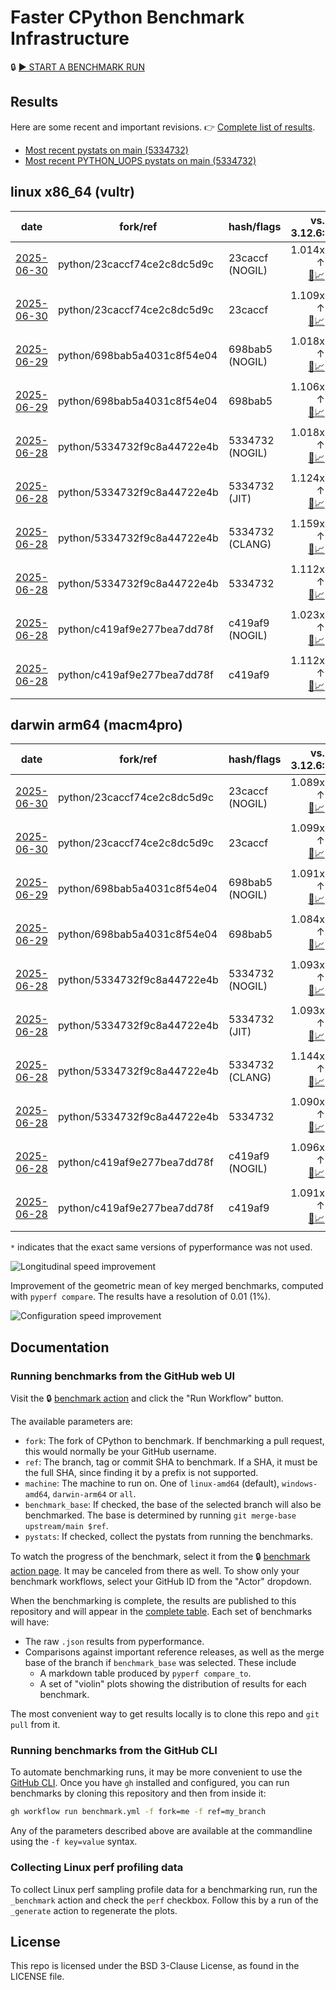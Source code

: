 # Faster CPython Benchmark Infrastructure

🔒 [▶️ START A BENCHMARK RUN](../../actions/workflows/benchmark.yml)

## Results

Here are some recent and important revisions. 👉 [Complete list of results](RESULTS.md).

<!-- START table -->
- [Most recent  pystats on main (5334732)](results/bm-20250628-3.15.0a0-5334732/bm-20250628-vultr-x86_64-python-5334732f9c8a44722e4b-3.15.0a0-5334732-pystats.md)
- [Most recent PYTHON_UOPS pystats on main (5334732)](results/bm-20250628-3.15.0a0-5334732-PYTHON_UOPS/bm-20250628-vultr-x86_64-python-5334732f9c8a44722e4b-3.15.0a0-5334732-pystats.md)

## linux x86_64 (vultr)
| date | fork/ref | hash/flags | vs. 3.12.6: | vs. 3.13.0rc2: | vs. base: |
| --- | --- | --- | ---: | ---: | ---: |
| [2025-06-30](results/bm-20250630-3.15.0a0-23caccf-NOGIL) | python/23caccf74ce2c8dc5d9c | 23caccf (NOGIL) | 1.014x ↑<br>[📄](results/bm-20250630-3.15.0a0-23caccf-NOGIL/bm-20250630-vultr-x86_64-python-23caccf74ce2c8dc5d9c-3.15.0a0-23caccf-vs-3.12.6.md)[📈](results/bm-20250630-3.15.0a0-23caccf-NOGIL/bm-20250630-vultr-x86_64-python-23caccf74ce2c8dc5d9c-3.15.0a0-23caccf-vs-3.12.6.svg) | 1.019x ↓<br>[📄](results/bm-20250630-3.15.0a0-23caccf-NOGIL/bm-20250630-vultr-x86_64-python-23caccf74ce2c8dc5d9c-3.15.0a0-23caccf-vs-3.13.0rc2.md)[📈](results/bm-20250630-3.15.0a0-23caccf-NOGIL/bm-20250630-vultr-x86_64-python-23caccf74ce2c8dc5d9c-3.15.0a0-23caccf-vs-3.13.0rc2.svg) | 1.091x ↓<br>[📄](results/bm-20250630-3.15.0a0-23caccf-NOGIL/bm-20250630-vultr-x86_64-python-23caccf74ce2c8dc5d9c-3.15.0a0-23caccf-vs-base.md)[📈](results/bm-20250630-3.15.0a0-23caccf-NOGIL/bm-20250630-vultr-x86_64-python-23caccf74ce2c8dc5d9c-3.15.0a0-23caccf-vs-base.svg)[🧠](results/bm-20250630-3.15.0a0-23caccf-NOGIL/bm-20250630-vultr-x86_64-python-23caccf74ce2c8dc5d9c-3.15.0a0-23caccf-vs-base-mem.svg) |
| [2025-06-30](results/bm-20250630-3.15.0a0-23caccf) | python/23caccf74ce2c8dc5d9c | 23caccf | 1.109x ↑<br>[📄](results/bm-20250630-3.15.0a0-23caccf/bm-20250630-vultr-x86_64-python-23caccf74ce2c8dc5d9c-3.15.0a0-23caccf-vs-3.12.6.md)[📈](results/bm-20250630-3.15.0a0-23caccf/bm-20250630-vultr-x86_64-python-23caccf74ce2c8dc5d9c-3.15.0a0-23caccf-vs-3.12.6.svg) | 1.072x ↑<br>[📄](results/bm-20250630-3.15.0a0-23caccf/bm-20250630-vultr-x86_64-python-23caccf74ce2c8dc5d9c-3.15.0a0-23caccf-vs-3.13.0rc2.md)[📈](results/bm-20250630-3.15.0a0-23caccf/bm-20250630-vultr-x86_64-python-23caccf74ce2c8dc5d9c-3.15.0a0-23caccf-vs-3.13.0rc2.svg) |  |
| [2025-06-29](results/bm-20250629-3.15.0a0-698bab5-NOGIL) | python/698bab5a4031c8f54e04 | 698bab5 (NOGIL) | 1.018x ↑<br>[📄](results/bm-20250629-3.15.0a0-698bab5-NOGIL/bm-20250629-vultr-x86_64-python-698bab5a4031c8f54e04-3.15.0a0-698bab5-vs-3.12.6.md)[📈](results/bm-20250629-3.15.0a0-698bab5-NOGIL/bm-20250629-vultr-x86_64-python-698bab5a4031c8f54e04-3.15.0a0-698bab5-vs-3.12.6.svg) | 1.016x ↓<br>[📄](results/bm-20250629-3.15.0a0-698bab5-NOGIL/bm-20250629-vultr-x86_64-python-698bab5a4031c8f54e04-3.15.0a0-698bab5-vs-3.13.0rc2.md)[📈](results/bm-20250629-3.15.0a0-698bab5-NOGIL/bm-20250629-vultr-x86_64-python-698bab5a4031c8f54e04-3.15.0a0-698bab5-vs-3.13.0rc2.svg) | 1.085x ↓<br>[📄](results/bm-20250629-3.15.0a0-698bab5-NOGIL/bm-20250629-vultr-x86_64-python-698bab5a4031c8f54e04-3.15.0a0-698bab5-vs-base.md)[📈](results/bm-20250629-3.15.0a0-698bab5-NOGIL/bm-20250629-vultr-x86_64-python-698bab5a4031c8f54e04-3.15.0a0-698bab5-vs-base.svg)[🧠](results/bm-20250629-3.15.0a0-698bab5-NOGIL/bm-20250629-vultr-x86_64-python-698bab5a4031c8f54e04-3.15.0a0-698bab5-vs-base-mem.svg) |
| [2025-06-29](results/bm-20250629-3.15.0a0-698bab5) | python/698bab5a4031c8f54e04 | 698bab5 | 1.106x ↑<br>[📄](results/bm-20250629-3.15.0a0-698bab5/bm-20250629-vultr-x86_64-python-698bab5a4031c8f54e04-3.15.0a0-698bab5-vs-3.12.6.md)[📈](results/bm-20250629-3.15.0a0-698bab5/bm-20250629-vultr-x86_64-python-698bab5a4031c8f54e04-3.15.0a0-698bab5-vs-3.12.6.svg) | 1.069x ↑<br>[📄](results/bm-20250629-3.15.0a0-698bab5/bm-20250629-vultr-x86_64-python-698bab5a4031c8f54e04-3.15.0a0-698bab5-vs-3.13.0rc2.md)[📈](results/bm-20250629-3.15.0a0-698bab5/bm-20250629-vultr-x86_64-python-698bab5a4031c8f54e04-3.15.0a0-698bab5-vs-3.13.0rc2.svg) |  |
| [2025-06-28](results/bm-20250628-3.15.0a0-5334732-NOGIL) | python/5334732f9c8a44722e4b | 5334732 (NOGIL) | 1.018x ↑<br>[📄](results/bm-20250628-3.15.0a0-5334732-NOGIL/bm-20250628-vultr-x86_64-python-5334732f9c8a44722e4b-3.15.0a0-5334732-vs-3.12.6.md)[📈](results/bm-20250628-3.15.0a0-5334732-NOGIL/bm-20250628-vultr-x86_64-python-5334732f9c8a44722e4b-3.15.0a0-5334732-vs-3.12.6.svg) | 1.016x ↓<br>[📄](results/bm-20250628-3.15.0a0-5334732-NOGIL/bm-20250628-vultr-x86_64-python-5334732f9c8a44722e4b-3.15.0a0-5334732-vs-3.13.0rc2.md)[📈](results/bm-20250628-3.15.0a0-5334732-NOGIL/bm-20250628-vultr-x86_64-python-5334732f9c8a44722e4b-3.15.0a0-5334732-vs-3.13.0rc2.svg) | 1.089x ↓<br>[📄](results/bm-20250628-3.15.0a0-5334732-NOGIL/bm-20250628-vultr-x86_64-python-5334732f9c8a44722e4b-3.15.0a0-5334732-vs-base.md)[📈](results/bm-20250628-3.15.0a0-5334732-NOGIL/bm-20250628-vultr-x86_64-python-5334732f9c8a44722e4b-3.15.0a0-5334732-vs-base.svg)[🧠](results/bm-20250628-3.15.0a0-5334732-NOGIL/bm-20250628-vultr-x86_64-python-5334732f9c8a44722e4b-3.15.0a0-5334732-vs-base-mem.svg) |
| [2025-06-28](results/bm-20250628-3.15.0a0-5334732-JIT) | python/5334732f9c8a44722e4b | 5334732 (JIT) | 1.124x ↑<br>[📄](results/bm-20250628-3.15.0a0-5334732-JIT/bm-20250628-vultr-x86_64-python-5334732f9c8a44722e4b-3.15.0a0-5334732-vs-3.12.6.md)[📈](results/bm-20250628-3.15.0a0-5334732-JIT/bm-20250628-vultr-x86_64-python-5334732f9c8a44722e4b-3.15.0a0-5334732-vs-3.12.6.svg) | 1.087x ↑<br>[📄](results/bm-20250628-3.15.0a0-5334732-JIT/bm-20250628-vultr-x86_64-python-5334732f9c8a44722e4b-3.15.0a0-5334732-vs-3.13.0rc2.md)[📈](results/bm-20250628-3.15.0a0-5334732-JIT/bm-20250628-vultr-x86_64-python-5334732f9c8a44722e4b-3.15.0a0-5334732-vs-3.13.0rc2.svg) | 1.009x ↑<br>[📄](results/bm-20250628-3.15.0a0-5334732-JIT/bm-20250628-vultr-x86_64-python-5334732f9c8a44722e4b-3.15.0a0-5334732-vs-base.md)[📈](results/bm-20250628-3.15.0a0-5334732-JIT/bm-20250628-vultr-x86_64-python-5334732f9c8a44722e4b-3.15.0a0-5334732-vs-base.svg)[🧠](results/bm-20250628-3.15.0a0-5334732-JIT/bm-20250628-vultr-x86_64-python-5334732f9c8a44722e4b-3.15.0a0-5334732-vs-base-mem.svg) |
| [2025-06-28](results/bm-20250628-3.15.0a0-5334732-CLANG) | python/5334732f9c8a44722e4b | 5334732 (CLANG) | 1.159x ↑<br>[📄](results/bm-20250628-3.15.0a0-5334732-CLANG/bm-20250628-vultr-x86_64-python-5334732f9c8a44722e4b-3.15.0a0-5334732-vs-3.12.6.md)[📈](results/bm-20250628-3.15.0a0-5334732-CLANG/bm-20250628-vultr-x86_64-python-5334732f9c8a44722e4b-3.15.0a0-5334732-vs-3.12.6.svg) | 1.121x ↑<br>[📄](results/bm-20250628-3.15.0a0-5334732-CLANG/bm-20250628-vultr-x86_64-python-5334732f9c8a44722e4b-3.15.0a0-5334732-vs-3.13.0rc2.md)[📈](results/bm-20250628-3.15.0a0-5334732-CLANG/bm-20250628-vultr-x86_64-python-5334732f9c8a44722e4b-3.15.0a0-5334732-vs-3.13.0rc2.svg) | 1.041x ↑<br>[📄](results/bm-20250628-3.15.0a0-5334732-CLANG/bm-20250628-vultr-x86_64-python-5334732f9c8a44722e4b-3.15.0a0-5334732-vs-base.md)[📈](results/bm-20250628-3.15.0a0-5334732-CLANG/bm-20250628-vultr-x86_64-python-5334732f9c8a44722e4b-3.15.0a0-5334732-vs-base.svg)[🧠](results/bm-20250628-3.15.0a0-5334732-CLANG/bm-20250628-vultr-x86_64-python-5334732f9c8a44722e4b-3.15.0a0-5334732-vs-base-mem.svg) |
| [2025-06-28](results/bm-20250628-3.15.0a0-5334732) | python/5334732f9c8a44722e4b | 5334732 | 1.112x ↑<br>[📄](results/bm-20250628-3.15.0a0-5334732/bm-20250628-vultr-x86_64-python-5334732f9c8a44722e4b-3.15.0a0-5334732-vs-3.12.6.md)[📈](results/bm-20250628-3.15.0a0-5334732/bm-20250628-vultr-x86_64-python-5334732f9c8a44722e4b-3.15.0a0-5334732-vs-3.12.6.svg) | 1.075x ↑<br>[📄](results/bm-20250628-3.15.0a0-5334732/bm-20250628-vultr-x86_64-python-5334732f9c8a44722e4b-3.15.0a0-5334732-vs-3.13.0rc2.md)[📈](results/bm-20250628-3.15.0a0-5334732/bm-20250628-vultr-x86_64-python-5334732f9c8a44722e4b-3.15.0a0-5334732-vs-3.13.0rc2.svg) |  |
| [2025-06-28](results/bm-20250628-3.15.0a0-c419af9-NOGIL) | python/c419af9e277bea7dd78f | c419af9 (NOGIL) | 1.023x ↑<br>[📄](results/bm-20250628-3.15.0a0-c419af9-NOGIL/bm-20250628-vultr-x86_64-python-c419af9e277bea7dd78f-3.15.0a0-c419af9-vs-3.12.6.md)[📈](results/bm-20250628-3.15.0a0-c419af9-NOGIL/bm-20250628-vultr-x86_64-python-c419af9e277bea7dd78f-3.15.0a0-c419af9-vs-3.12.6.svg) | 1.012x ↓<br>[📄](results/bm-20250628-3.15.0a0-c419af9-NOGIL/bm-20250628-vultr-x86_64-python-c419af9e277bea7dd78f-3.15.0a0-c419af9-vs-3.13.0rc2.md)[📈](results/bm-20250628-3.15.0a0-c419af9-NOGIL/bm-20250628-vultr-x86_64-python-c419af9e277bea7dd78f-3.15.0a0-c419af9-vs-3.13.0rc2.svg) | 1.086x ↓<br>[📄](results/bm-20250628-3.15.0a0-c419af9-NOGIL/bm-20250628-vultr-x86_64-python-c419af9e277bea7dd78f-3.15.0a0-c419af9-vs-base.md)[📈](results/bm-20250628-3.15.0a0-c419af9-NOGIL/bm-20250628-vultr-x86_64-python-c419af9e277bea7dd78f-3.15.0a0-c419af9-vs-base.svg)[🧠](results/bm-20250628-3.15.0a0-c419af9-NOGIL/bm-20250628-vultr-x86_64-python-c419af9e277bea7dd78f-3.15.0a0-c419af9-vs-base-mem.svg) |
| [2025-06-28](results/bm-20250628-3.15.0a0-c419af9) | python/c419af9e277bea7dd78f | c419af9 | 1.112x ↑<br>[📄](results/bm-20250628-3.15.0a0-c419af9/bm-20250628-vultr-x86_64-python-c419af9e277bea7dd78f-3.15.0a0-c419af9-vs-3.12.6.md)[📈](results/bm-20250628-3.15.0a0-c419af9/bm-20250628-vultr-x86_64-python-c419af9e277bea7dd78f-3.15.0a0-c419af9-vs-3.12.6.svg) | 1.075x ↑<br>[📄](results/bm-20250628-3.15.0a0-c419af9/bm-20250628-vultr-x86_64-python-c419af9e277bea7dd78f-3.15.0a0-c419af9-vs-3.13.0rc2.md)[📈](results/bm-20250628-3.15.0a0-c419af9/bm-20250628-vultr-x86_64-python-c419af9e277bea7dd78f-3.15.0a0-c419af9-vs-3.13.0rc2.svg) |  |

## darwin arm64 (macm4pro)
| date | fork/ref | hash/flags | vs. 3.12.6: | vs. 3.13.0rc2: | vs. base: |
| --- | --- | --- | ---: | ---: | ---: |
| [2025-06-30](results/bm-20250630-3.15.0a0-23caccf-NOGIL) | python/23caccf74ce2c8dc5d9c | 23caccf (NOGIL) | 1.089x ↑<br>[📄](results/bm-20250630-3.15.0a0-23caccf-NOGIL/bm-20250630-macm4pro-arm64-python-23caccf74ce2c8dc5d9c-3.15.0a0-23caccf-vs-3.12.6.md)[📈](results/bm-20250630-3.15.0a0-23caccf-NOGIL/bm-20250630-macm4pro-arm64-python-23caccf74ce2c8dc5d9c-3.15.0a0-23caccf-vs-3.12.6.svg) | 1.010x ↑<br>[📄](results/bm-20250630-3.15.0a0-23caccf-NOGIL/bm-20250630-macm4pro-arm64-python-23caccf74ce2c8dc5d9c-3.15.0a0-23caccf-vs-3.13.0rc2.md)[📈](results/bm-20250630-3.15.0a0-23caccf-NOGIL/bm-20250630-macm4pro-arm64-python-23caccf74ce2c8dc5d9c-3.15.0a0-23caccf-vs-3.13.0rc2.svg) | 1.011x ↓<br>[📄](results/bm-20250630-3.15.0a0-23caccf-NOGIL/bm-20250630-macm4pro-arm64-python-23caccf74ce2c8dc5d9c-3.15.0a0-23caccf-vs-base.md)[📈](results/bm-20250630-3.15.0a0-23caccf-NOGIL/bm-20250630-macm4pro-arm64-python-23caccf74ce2c8dc5d9c-3.15.0a0-23caccf-vs-base.svg)[🧠](results/bm-20250630-3.15.0a0-23caccf-NOGIL/bm-20250630-macm4pro-arm64-python-23caccf74ce2c8dc5d9c-3.15.0a0-23caccf-vs-base-mem.svg) |
| [2025-06-30](results/bm-20250630-3.15.0a0-23caccf) | python/23caccf74ce2c8dc5d9c | 23caccf | 1.099x ↑<br>[📄](results/bm-20250630-3.15.0a0-23caccf/bm-20250630-macm4pro-arm64-python-23caccf74ce2c8dc5d9c-3.15.0a0-23caccf-vs-3.12.6.md)[📈](results/bm-20250630-3.15.0a0-23caccf/bm-20250630-macm4pro-arm64-python-23caccf74ce2c8dc5d9c-3.15.0a0-23caccf-vs-3.12.6.svg) | 1.019x ↑<br>[📄](results/bm-20250630-3.15.0a0-23caccf/bm-20250630-macm4pro-arm64-python-23caccf74ce2c8dc5d9c-3.15.0a0-23caccf-vs-3.13.0rc2.md)[📈](results/bm-20250630-3.15.0a0-23caccf/bm-20250630-macm4pro-arm64-python-23caccf74ce2c8dc5d9c-3.15.0a0-23caccf-vs-3.13.0rc2.svg) |  |
| [2025-06-29](results/bm-20250629-3.15.0a0-698bab5-NOGIL) | python/698bab5a4031c8f54e04 | 698bab5 (NOGIL) | 1.091x ↑<br>[📄](results/bm-20250629-3.15.0a0-698bab5-NOGIL/bm-20250629-macm4pro-arm64-python-698bab5a4031c8f54e04-3.15.0a0-698bab5-vs-3.12.6.md)[📈](results/bm-20250629-3.15.0a0-698bab5-NOGIL/bm-20250629-macm4pro-arm64-python-698bab5a4031c8f54e04-3.15.0a0-698bab5-vs-3.12.6.svg) | 1.012x ↑<br>[📄](results/bm-20250629-3.15.0a0-698bab5-NOGIL/bm-20250629-macm4pro-arm64-python-698bab5a4031c8f54e04-3.15.0a0-698bab5-vs-3.13.0rc2.md)[📈](results/bm-20250629-3.15.0a0-698bab5-NOGIL/bm-20250629-macm4pro-arm64-python-698bab5a4031c8f54e04-3.15.0a0-698bab5-vs-3.13.0rc2.svg) | 1.005x ↑<br>[📄](results/bm-20250629-3.15.0a0-698bab5-NOGIL/bm-20250629-macm4pro-arm64-python-698bab5a4031c8f54e04-3.15.0a0-698bab5-vs-base.md)[📈](results/bm-20250629-3.15.0a0-698bab5-NOGIL/bm-20250629-macm4pro-arm64-python-698bab5a4031c8f54e04-3.15.0a0-698bab5-vs-base.svg)[🧠](results/bm-20250629-3.15.0a0-698bab5-NOGIL/bm-20250629-macm4pro-arm64-python-698bab5a4031c8f54e04-3.15.0a0-698bab5-vs-base-mem.svg) |
| [2025-06-29](results/bm-20250629-3.15.0a0-698bab5) | python/698bab5a4031c8f54e04 | 698bab5 | 1.084x ↑<br>[📄](results/bm-20250629-3.15.0a0-698bab5/bm-20250629-macm4pro-arm64-python-698bab5a4031c8f54e04-3.15.0a0-698bab5-vs-3.12.6.md)[📈](results/bm-20250629-3.15.0a0-698bab5/bm-20250629-macm4pro-arm64-python-698bab5a4031c8f54e04-3.15.0a0-698bab5-vs-3.12.6.svg) | 1.006x ↑<br>[📄](results/bm-20250629-3.15.0a0-698bab5/bm-20250629-macm4pro-arm64-python-698bab5a4031c8f54e04-3.15.0a0-698bab5-vs-3.13.0rc2.md)[📈](results/bm-20250629-3.15.0a0-698bab5/bm-20250629-macm4pro-arm64-python-698bab5a4031c8f54e04-3.15.0a0-698bab5-vs-3.13.0rc2.svg) |  |
| [2025-06-28](results/bm-20250628-3.15.0a0-5334732-NOGIL) | python/5334732f9c8a44722e4b | 5334732 (NOGIL) | 1.093x ↑<br>[📄](results/bm-20250628-3.15.0a0-5334732-NOGIL/bm-20250628-macm4pro-arm64-python-5334732f9c8a44722e4b-3.15.0a0-5334732-vs-3.12.6.md)[📈](results/bm-20250628-3.15.0a0-5334732-NOGIL/bm-20250628-macm4pro-arm64-python-5334732f9c8a44722e4b-3.15.0a0-5334732-vs-3.12.6.svg) | 1.014x ↑<br>[📄](results/bm-20250628-3.15.0a0-5334732-NOGIL/bm-20250628-macm4pro-arm64-python-5334732f9c8a44722e4b-3.15.0a0-5334732-vs-3.13.0rc2.md)[📈](results/bm-20250628-3.15.0a0-5334732-NOGIL/bm-20250628-macm4pro-arm64-python-5334732f9c8a44722e4b-3.15.0a0-5334732-vs-3.13.0rc2.svg) | 1.002x ↑<br>[📄](results/bm-20250628-3.15.0a0-5334732-NOGIL/bm-20250628-macm4pro-arm64-python-5334732f9c8a44722e4b-3.15.0a0-5334732-vs-base.md)[📈](results/bm-20250628-3.15.0a0-5334732-NOGIL/bm-20250628-macm4pro-arm64-python-5334732f9c8a44722e4b-3.15.0a0-5334732-vs-base.svg)[🧠](results/bm-20250628-3.15.0a0-5334732-NOGIL/bm-20250628-macm4pro-arm64-python-5334732f9c8a44722e4b-3.15.0a0-5334732-vs-base-mem.svg) |
| [2025-06-28](results/bm-20250628-3.15.0a0-5334732-JIT) | python/5334732f9c8a44722e4b | 5334732 (JIT) | 1.093x ↑<br>[📄](results/bm-20250628-3.15.0a0-5334732-JIT/bm-20250628-macm4pro-arm64-python-5334732f9c8a44722e4b-3.15.0a0-5334732-vs-3.12.6.md)[📈](results/bm-20250628-3.15.0a0-5334732-JIT/bm-20250628-macm4pro-arm64-python-5334732f9c8a44722e4b-3.15.0a0-5334732-vs-3.12.6.svg) | 1.014x ↑<br>[📄](results/bm-20250628-3.15.0a0-5334732-JIT/bm-20250628-macm4pro-arm64-python-5334732f9c8a44722e4b-3.15.0a0-5334732-vs-3.13.0rc2.md)[📈](results/bm-20250628-3.15.0a0-5334732-JIT/bm-20250628-macm4pro-arm64-python-5334732f9c8a44722e4b-3.15.0a0-5334732-vs-3.13.0rc2.svg) | 1.003x ↑<br>[📄](results/bm-20250628-3.15.0a0-5334732-JIT/bm-20250628-macm4pro-arm64-python-5334732f9c8a44722e4b-3.15.0a0-5334732-vs-base.md)[📈](results/bm-20250628-3.15.0a0-5334732-JIT/bm-20250628-macm4pro-arm64-python-5334732f9c8a44722e4b-3.15.0a0-5334732-vs-base.svg)[🧠](results/bm-20250628-3.15.0a0-5334732-JIT/bm-20250628-macm4pro-arm64-python-5334732f9c8a44722e4b-3.15.0a0-5334732-vs-base-mem.svg) |
| [2025-06-28](results/bm-20250628-3.15.0a0-5334732-CLANG) | python/5334732f9c8a44722e4b | 5334732 (CLANG) | 1.144x ↑<br>[📄](results/bm-20250628-3.15.0a0-5334732-CLANG/bm-20250628-macm4pro-arm64-python-5334732f9c8a44722e4b-3.15.0a0-5334732-vs-3.12.6.md)[📈](results/bm-20250628-3.15.0a0-5334732-CLANG/bm-20250628-macm4pro-arm64-python-5334732f9c8a44722e4b-3.15.0a0-5334732-vs-3.12.6.svg) | 1.061x ↑<br>[📄](results/bm-20250628-3.15.0a0-5334732-CLANG/bm-20250628-macm4pro-arm64-python-5334732f9c8a44722e4b-3.15.0a0-5334732-vs-3.13.0rc2.md)[📈](results/bm-20250628-3.15.0a0-5334732-CLANG/bm-20250628-macm4pro-arm64-python-5334732f9c8a44722e4b-3.15.0a0-5334732-vs-3.13.0rc2.svg) | 1.052x ↑<br>[📄](results/bm-20250628-3.15.0a0-5334732-CLANG/bm-20250628-macm4pro-arm64-python-5334732f9c8a44722e4b-3.15.0a0-5334732-vs-base.md)[📈](results/bm-20250628-3.15.0a0-5334732-CLANG/bm-20250628-macm4pro-arm64-python-5334732f9c8a44722e4b-3.15.0a0-5334732-vs-base.svg)[🧠](results/bm-20250628-3.15.0a0-5334732-CLANG/bm-20250628-macm4pro-arm64-python-5334732f9c8a44722e4b-3.15.0a0-5334732-vs-base-mem.svg) |
| [2025-06-28](results/bm-20250628-3.15.0a0-5334732) | python/5334732f9c8a44722e4b | 5334732 | 1.090x ↑<br>[📄](results/bm-20250628-3.15.0a0-5334732/bm-20250628-macm4pro-arm64-python-5334732f9c8a44722e4b-3.15.0a0-5334732-vs-3.12.6.md)[📈](results/bm-20250628-3.15.0a0-5334732/bm-20250628-macm4pro-arm64-python-5334732f9c8a44722e4b-3.15.0a0-5334732-vs-3.12.6.svg) | 1.012x ↑<br>[📄](results/bm-20250628-3.15.0a0-5334732/bm-20250628-macm4pro-arm64-python-5334732f9c8a44722e4b-3.15.0a0-5334732-vs-3.13.0rc2.md)[📈](results/bm-20250628-3.15.0a0-5334732/bm-20250628-macm4pro-arm64-python-5334732f9c8a44722e4b-3.15.0a0-5334732-vs-3.13.0rc2.svg) |  |
| [2025-06-28](results/bm-20250628-3.15.0a0-c419af9-NOGIL) | python/c419af9e277bea7dd78f | c419af9 (NOGIL) | 1.096x ↑<br>[📄](results/bm-20250628-3.15.0a0-c419af9-NOGIL/bm-20250628-macm4pro-arm64-python-c419af9e277bea7dd78f-3.15.0a0-c419af9-vs-3.12.6.md)[📈](results/bm-20250628-3.15.0a0-c419af9-NOGIL/bm-20250628-macm4pro-arm64-python-c419af9e277bea7dd78f-3.15.0a0-c419af9-vs-3.12.6.svg) | 1.017x ↑<br>[📄](results/bm-20250628-3.15.0a0-c419af9-NOGIL/bm-20250628-macm4pro-arm64-python-c419af9e277bea7dd78f-3.15.0a0-c419af9-vs-3.13.0rc2.md)[📈](results/bm-20250628-3.15.0a0-c419af9-NOGIL/bm-20250628-macm4pro-arm64-python-c419af9e277bea7dd78f-3.15.0a0-c419af9-vs-3.13.0rc2.svg) | 1.004x ↑<br>[📄](results/bm-20250628-3.15.0a0-c419af9-NOGIL/bm-20250628-macm4pro-arm64-python-c419af9e277bea7dd78f-3.15.0a0-c419af9-vs-base.md)[📈](results/bm-20250628-3.15.0a0-c419af9-NOGIL/bm-20250628-macm4pro-arm64-python-c419af9e277bea7dd78f-3.15.0a0-c419af9-vs-base.svg)[🧠](results/bm-20250628-3.15.0a0-c419af9-NOGIL/bm-20250628-macm4pro-arm64-python-c419af9e277bea7dd78f-3.15.0a0-c419af9-vs-base-mem.svg) |
| [2025-06-28](results/bm-20250628-3.15.0a0-c419af9) | python/c419af9e277bea7dd78f | c419af9 | 1.091x ↑<br>[📄](results/bm-20250628-3.15.0a0-c419af9/bm-20250628-macm4pro-arm64-python-c419af9e277bea7dd78f-3.15.0a0-c419af9-vs-3.12.6.md)[📈](results/bm-20250628-3.15.0a0-c419af9/bm-20250628-macm4pro-arm64-python-c419af9e277bea7dd78f-3.15.0a0-c419af9-vs-3.12.6.svg) | 1.012x ↑<br>[📄](results/bm-20250628-3.15.0a0-c419af9/bm-20250628-macm4pro-arm64-python-c419af9e277bea7dd78f-3.15.0a0-c419af9-vs-3.13.0rc2.md)[📈](results/bm-20250628-3.15.0a0-c419af9/bm-20250628-macm4pro-arm64-python-c419af9e277bea7dd78f-3.15.0a0-c419af9-vs-3.13.0rc2.svg) |  |


<!-- END table -->

`*` indicates that the exact same versions of pyperformance was not used.

![Longitudinal speed improvement](/longitudinal.svg)

Improvement of the geometric mean of key merged benchmarks, computed with `pyperf compare`.
The results have a resolution of 0.01 (1%).

![Configuration speed improvement](/configs.svg)

## Documentation

### Running benchmarks from the GitHub web UI

Visit the 🔒 [benchmark action](../../actions/workflows/benchmark.yml) and click the "Run Workflow" button.

The available parameters are:

- `fork`: The fork of CPython to benchmark.
  If benchmarking a pull request, this would normally be your GitHub username.
- `ref`: The branch, tag or commit SHA to benchmark.
  If a SHA, it must be the full SHA, since finding it by a prefix is not supported.
- `machine`: The machine to run on.
  One of `linux-amd64` (default), `windows-amd64`, `darwin-arm64` or `all`.
- `benchmark_base`: If checked, the base of the selected branch will also be benchmarked.
  The base is determined by running `git merge-base upstream/main $ref`.
- `pystats`: If checked, collect the pystats from running the benchmarks.

To watch the progress of the benchmark, select it from the 🔒 [benchmark action page](../../actions/workflows/benchmark.yml).
It may be canceled from there as well.
To show only your benchmark workflows, select your GitHub ID from the "Actor" dropdown.

When the benchmarking is complete, the results are published to this repository and will appear in the [complete table](RESULTS.md).
Each set of benchmarks will have:

- The raw `.json` results from pyperformance.
- Comparisons against important reference releases, as well as the merge base of the branch if `benchmark_base` was selected. These include
  - A markdown table produced by `pyperf compare_to`.
  - A set of "violin" plots showing the distribution of results for each benchmark.

The most convenient way to get results locally is to clone this repo and `git pull` from it.

### Running benchmarks from the GitHub CLI

To automate benchmarking runs, it may be more convenient to use the [GitHub CLI](https://cli.github.com/).
Once you have `gh` installed and configured, you can run benchmarks by cloning this repository and then from inside it:

```bash session
gh workflow run benchmark.yml -f fork=me -f ref=my_branch
```

Any of the parameters described above are available at the commandline using the `-f key=value` syntax.

### Collecting Linux perf profiling data

To collect Linux perf sampling profile data for a benchmarking run, run the `_benchmark` action and check the `perf` checkbox.
Follow this by a run of the `_generate` action to regenerate the plots.

## License

This repo is licensed under the BSD 3-Clause License, as found in the LICENSE file.
